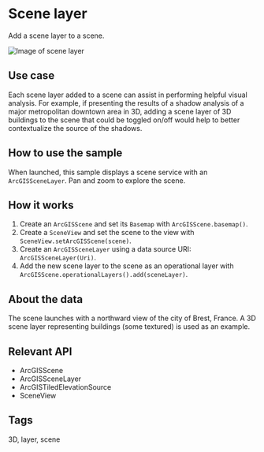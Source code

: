 # Scene layer

Add a scene layer to a scene.

![Image of scene layer](scene-layer.png)

## Use case

Each scene layer added to a scene can assist in performing helpful visual analysis. For example, if presenting the results of a shadow analysis of a major metropolitan downtown area in 3D, adding a scene layer of 3D buildings to the scene that could be toggled on/off would help to better contextualize the source of the shadows.

## How to use the sample

When launched, this sample displays a scene service with an `ArcGISSceneLayer`. Pan and zoom to explore the scene.

## How it works

1. Create an `ArcGISScene` and set its `Basemap` with `ArcGISScene.basemap()`.
1. Create a `SceneView` and set the scene to the view with `SceneView.setArcGISScene(scene)`.
1. Create an `ArcGISSceneLayer` using a data source URI: `ArcGISSceneLayer(Uri)`.
1. Add the new scene layer to the scene as an operational layer with `ArcGISScene.operationalLayers().add(sceneLayer)`.

## About the data

The scene launches with a northward view of the city of Brest, France. A 3D scene layer representing buildings (some textured) is used as an example.

## Relevant API

* ArcGISScene
* ArcGISSceneLayer
* ArcGISTiledElevationSource
* SceneView

## Tags

3D, layer, scene
